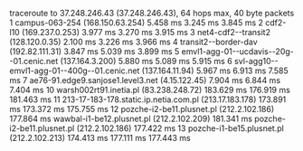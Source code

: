 traceroute to 37.248.246.43 (37.248.246.43), 64 hops max, 40 byte packets
1 campus-063-254 (168.150.63.254)  5.458 ms  3.245 ms  3.845 ms
2 cdf2-l10 (169.237.0.253)  3.977 ms  3.270 ms  3.915 ms
3 net4-cdf2--transit2 (128.120.0.35)  2.100 ms  3.226 ms  3.966 ms
4 transit2--border-dav (192.82.111.31)  3.847 ms  5.039 ms  3.899 ms
5 emvl1-agg-01--ucdavis--20g--01.cenic.net (137.164.3.200)  5.880 ms  5.089 ms  5.915 ms
6 svl-agg10--emvl1-agg-01--400g--01.cenic.net (137.164.11.94)  5.967 ms  6.913 ms  7.585 ms
7 ae76-91.edge9.sanjose1.level3.net (4.15.122.45)  7.904 ms  6.844 ms  7.404 ms
10 warsh002rt91.inetia.pl (83.238.248.72)  183.629 ms  176.919 ms  181.463 ms
11 213-17-183-178.static.ip.netia.com.pl (213.17.183.178)  173.891 ms  173.372 ms  175.755 ms
12 pozche-i2-be11.plusnet.pl (212.2.102.186)  177.864 ms
   wawbal-i1-be12.plusnet.pl (212.2.102.209)  181.341 ms
   pozche-i2-be11.plusnet.pl (212.2.102.186)  177.422 ms
13 pozche-i1-be15.plusnet.pl (212.2.102.213)  174.413 ms  177.111 ms  177.443 ms